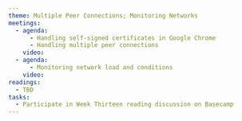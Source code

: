 ```yaml
---
theme: Multiple Peer Connections; Monitoring Networks
meetings:
  - agenda:
      - Handling self-signed certificates in Google Chrome
      - Handling multiple peer connections
    video:
  - agenda:
      - Monitoring network load and conditions
    video:
readings:
  - TBD
tasks:
  - Participate in Week Thirteen reading discussion on Basecamp
---
```

